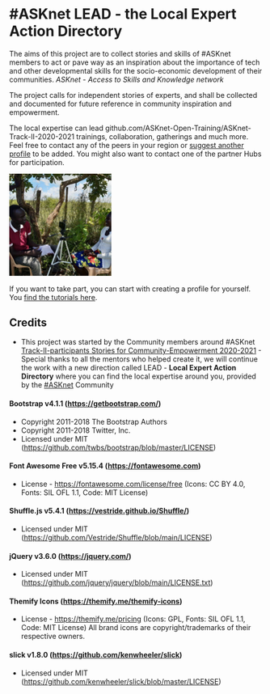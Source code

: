 # #ASKnet LEAD - the Local Expert Action Directory
The aims of this project are to collect stories and skills of #ASKnet members to act or pave way as an inspiration about the importance of tech and other developmental skills for the socio-economic development of their communities. *ASKnet - Access to Skills and Knowledge network*

The project calls for independent stories of experts, and shall be collected and documented for future reference in community inspiration and empowerment.

The local expertise can lead github.com/ASKnet-Open-Training/ASKnet-Track-II-2020-2021 trainings, collaboration, gatherings and much more. Feel free to contact any of the peers in your region or [suggest another profile](https://github.com/ASKnetCommunity/LEAD/issues) to be added. You might also want to contact one of the partner Hubs for participation.

<img src="assets/images/profiles/gilbert-charles/gilbert-2.jpg" width="40%"/>

If you want to take part, you can start with creating a profile for yourself. You [find the tutorials here](https://github.com/ASKnetCommunity/LEAD/wiki). 


## Credits

- This project was started by the Community members around #ASKnet [Track-II-participants Stories for Community-Empowerment 2020-2021](https://github.com/ASKnet-Open-Training/ASKnet-Track-II-participants-stories-Community-Empowerment-2020-2021/) - Special thanks to all the mentors who helped create it, we will continue the work with a new direction called LEAD - **Local Expert Action Directory** where you can find the local expertise around you, provided by the [#ASKnet](https://openculture.agency/asknet-access-to-skills-and-knowledge-network/) Community

#### Bootstrap v4.1.1 (https://getbootstrap.com/)
 * Copyright 2011-2018 The Bootstrap Authors
 * Copyright 2011-2018 Twitter, Inc.
 * Licensed under MIT (https://github.com/twbs/bootstrap/blob/master/LICENSE)

#### Font Awesome Free v5.15.4 (https://fontawesome.com)
 * License - https://fontawesome.com/license/free (Icons: CC BY 4.0, Fonts: SIL OFL 1.1, Code: MIT License)

#### Shuffle.js v5.4.1 (https://vestride.github.io/Shuffle/)
* Licensed under MIT (https://github.com/Vestride/Shuffle/blob/main/LICENSE)

#### jQuery v3.6.0 (https://jquery.com/)
* Licensed under MIT (https://github.com/jquery/jquery/blob/main/LICENSE.txt)

#### Themify Icons (https://themify.me/themify-icons)
* License - https://themify.me/pricing (Icons: GPL, Fonts: SIL OFL 1.1, Code: MIT License) All brand icons are copyright/trademarks of their respective owners.

#### slick v1.8.0 (https://github.com/kenwheeler/slick)
* Licensed under MIT (https://github.com/kenwheeler/slick/blob/master/LICENSE)
